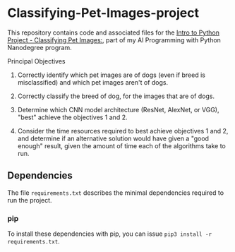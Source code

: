 # Classifying-Pet-Images-project
This repository contains code and associated files for the [Intro to Python Project - Classifying Pet Images:](https://github.com/udacity/AIPND-revision/tree/master/intropyproject-classify-pet-images "Classifying Pet Images Project"), part of my AI Programming with Python Nanodegree program.

Principal Objectives
1. Correctly identify which pet images are of dogs (even if breed is misclassified) and which pet images aren't of dogs.
 
2. Correctly classify the breed of dog, for the images that are of dogs.
 
3. Determine which CNN model architecture (ResNet, AlexNet, or VGG), "best" achieve the objectives 1 and 2.
 
4. Consider the time resources required to best achieve objectives 1 and 2, and determine if an alternative solution would have given a "good enough" result, given the amount of time each of the algorithms take to run.

## Dependencies

The file `requirements.txt` describes the minimal dependencies required to run the project.

### pip

To install these dependencies with pip, you can issue `pip3 install -r requirements.txt`.
